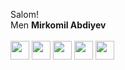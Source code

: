 Salom! <br/>
Men <b>Mirkomil Abdiyev</b> <br/>
<br/>
<a href="https://t.me/mirkomilabdiyev"><img src="https://cdn-icons-png.flaticon.com/512/906/906377.png" width="30"></a>
<a href="https://instagram.com/mirkomilabdiyev"><img src="https://cdn-icons.flaticon.com/png/512/4494/premium/4494489.png?token=exp=1652989955~hmac=988baf692a0b553757f38e249ebb9fa9" width="30"></a>
<a href="https://facebook.com/mirkomilabdiyevuz"><img src="https://cdn-icons-png.flaticon.com/512/1312/1312139.png" width="30"></a>
<a href="https://twitter.com/mirkomilabdiyev"><img src="https://cdn-icons-png.flaticon.com/512/185/185961.png" width="30"></a>
<a href="https://vk.com/mirkomilabdiyev"><img src="https://cdn-icons.flaticon.com/png/512/4494/premium/4494519.png?token=exp=1652990091~hmac=4ebf38dca99243eeaded8ca0a6bd3a5e" width="30"></a>

